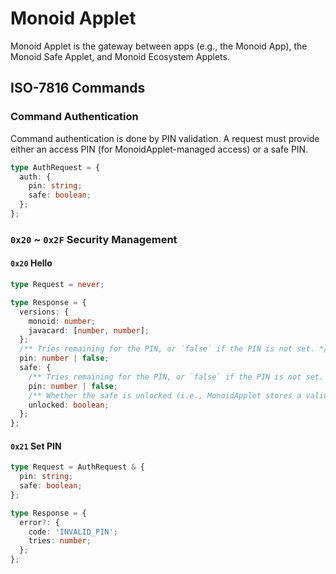 # Monoid Applet

Monoid Applet is the gateway between apps (e.g., the Monoid App), the Monoid Safe Applet, and Monoid Ecosystem Applets.

## ISO-7816 Commands

### Command Authentication

Command authentication is done by PIN validation. A request must provide either an access PIN (for MonoidApplet-managed access) or a safe PIN.

```ts
type AuthRequest = {
  auth: {
    pin: string;
    safe: boolean;
  };
};
```

### `0x20` ~ `0x2F` Security Management

#### `0x20` Hello

```ts
type Request = never;
```

```ts
type Response = {
  versions: {
    monoid: number;
    javacard: [number, number];
  };
  /** Tries remaining for the PIN, or `false` if the PIN is not set. */
  pin: number | false;
  safe: {
    /** Tries remaining for the PIN, or `false` if the PIN is not set. */
    pin: number | false;
    /** Whether the safe is unlocked (i.e., MonoidApplet stores a validated safe PIN). */
    unlocked: boolean;
  };
};
```

#### `0x21` Set PIN

```ts
type Request = AuthRequest & {
  pin: string;
  safe: boolean;
};
```

```ts
type Response = {
  error?: {
    code: 'INVALID_PIN';
    tries: number;
  };
};
```
